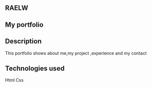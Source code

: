 ## RAELW
## My portfolio
## Description
   This portfolio shows about me,my project ,experience and my contact
## Technologies used
   Html
   Css
   